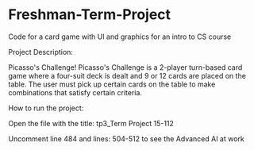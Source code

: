 # Freshman-Term-Project
Code for a card game with UI and graphics for an intro to CS course

Project Description:

Picasso's Challenge! Picasso's Challenge is a 2-player turn-based card game where a four-suit deck is dealt 
and 9 or 12 cards are placed on the table.  The user must pick up certain cards on the table to make combinations
that satisfy certain criteria.

How to run the project:

Open the file with the title: tp3_Term Project 15-112

Uncomment line 484 and lines: 504-512 to see the Advanced AI at work
